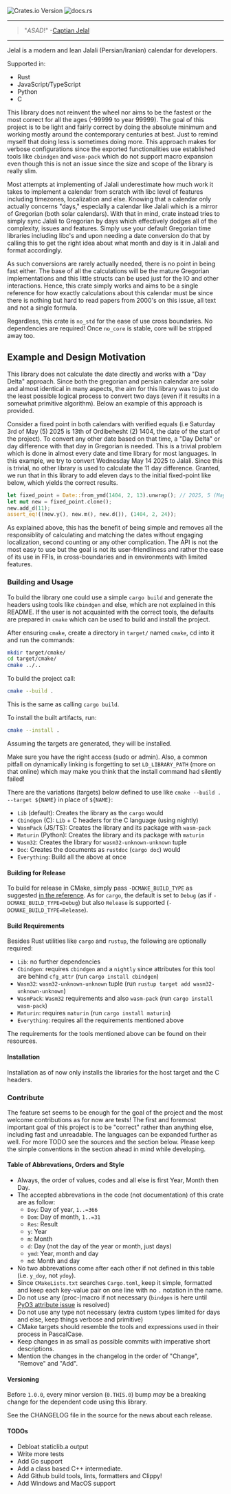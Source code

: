 ![Crates.io Version](https://img.shields.io/crates/v/jelal?link=https%3A%2F%2Fcrates.io%2Fcrates%2Fjelal)
![docs.rs](https://img.shields.io/docsrs/jelal?link=https%3A%2F%2Fdocs.rs%2Fjelal%2Flatest%2Fjelal%2F)

---

> "_ASAD_!"  -[Captian Jelal](https://soundcloud.com/alisorena/nakhodajelal)

---

Jelal is a modern and lean Jalali (Persian/Iranian) calendar for developers.

Supported in:
- Rust
- JavaScript/TypeScript
- Python
- C

This library does not reinvent the wheel nor aims to be the fastest or the most
correct for all the ages (-99999 to year 99999). The goal of this project is to
be light and fairly correct by doing the absolute minimum and working mostly
around the contemporary centuries at best. Just to remind myself that doing less
is sometimes doing more. This approach makes for verbose configurations since
the exported functionalities use established tools like `cbindgen` and
`wasm-pack` which do not support macro expansion even though this is not an
issue since the size and scope of the library is really slim.

Most attempts at implementing of Jalali underestimate how much work it takes to
implement a calendar from scratch with libc level of features including
timezones, localization and else. Knowing that a calendar only actually concerns
"days," especially a calendar like Jalali which is a mirror of Gregorian (both
solar calendars). With that in mind, crate instead tries to simply sync Jalali
to Gregorian by days which effectively dodges all of the complexity, issues and
features. Simply use your default Gregorian time libraries including libc's and
upon needing a date conversion do that by calling this to get the right idea
about what month and day is it in Jalali and format accordingly.

As such conversions are rarely actually needed, there is no point in being fast
either. The base of all the calculations will be the mature Gregorian
implementations and this little structs can be used just for the IO and other
interactions. Hence, this crate simply works and aims to be a single reference
for how exactly calculations about this calendar must be since there is nothing
but hard to read papers from 2000's on this issue, all text and not a single
formula.

Regardless, this crate is `no_std` for the ease of use cross boundaries. No
dependencies are required! Once `no_core` is stable, core will be stripped away
too.

## Example and Design Motivation

This library does not calculate the date directly and works with a "Day Delta"
approach. Since both the gregorian and persian calendar are solar and almost
identical in many aspects, the aim for this library was to just do the least
possible logical process to convert two days (even if it results in a somewhat
primitive algorithm). Below an example of this approach is provided.

Consider a fixed point in both calendars with verified equals (i.e Saturday 3rd
of May (5) 2025 is 13th of Ordibehesht (2) 1404, the date of the start of the
project).  To convert any other date based on that time, a "Day Delta" or day
difference with that day in Gregorian is needed. This is a trivial problem which
is done in almost every date and time library for most languages. In this
example, we try to convert Wednesday May 14 2025 to Jalali. Since this is
trivial, no other library is used to calculate the 11 day difference. Granted,
we run that in this library to add eleven days to the initial fixed-point like
below, which yields the correct results.

<!-- edit test_readme -->
``` rust
let fixed_point = Date::from_ymd(1404, 2, 13).unwrap(); // 2025, 5 (May), 3
let mut new = fixed_point.clone();
new.add_d(11);
assert_eq!((new.y(), new.m(), new.d()), (1404, 2, 24));
```

As explained above, this has the benefit of being simple and removes all the
responsiblity of calculating and matching the dates without engaging
localization, second counting or any other complication. The API is not the most
easy to use but the goal is not its user-friendliness and rather the ease of its
use in FFIs, in cross-boundaries and in environments with limited features.

### Building and Usage

To build the library one could use a simple `cargo build` and generate the
headers using tools like `cbindgen` and else, which are not explained in this
README. If the user is not acquainted with the correct tools, the defaults are
prepared in `cmake` which can be used to build and install the project.

After ensuring `cmake`, create a directory in `target/` named `cmake`, cd into
it and run the commands:

```sh
mkdir target/cmake/
cd target/cmake/
cmake ../..
```

To build the project call:

```sh
cmake --build .
```

This is the same as calling `cargo build`.

To install the built artifacts, run:

``` sh
cmake --install .
```

Assuming the targets are generated, they will be installed.

Make sure you have the right access (sudo or admin). Also, a common pitfall on
dynamically linking is forgetting to set `LD_LIBRARY_PATH` (more on that online)
which may make you think that the install command had silently failed!

There are the variations (targets) below defined to use like
`cmake --build . --target ${NAME}` in place of `${NAME}`:
- `Lib` (default): Creates the library as the `cargo` would
- `Cbindgen` (C): `Lib` + C headers for the C language (using nightly)
- `WasmPack` (JS/TS): Creates the library and its package with `wasm-pack`
- `Maturin` (Python): Creates the library and its package with `maturin`
- `Wasm32`: Creates the library for `wasm32-unknown-unknown` tuple
- `Doc`: Creates the documents as `rustdoc` (`cargo doc`) would
- `Everything`: Build all the above at once

#### Building for Release

To build for release in CMake, simply pass `-DCMAKE_BUILD_TYPE` as suggested [in
the
reference](https://cmake.org/cmake/help/latest/variable/CMAKE_BUILD_TYPE.html#variable:CMAKE_BUILD_TYPE).
As for `cargo`, the default is set to `Debug` (as if `-DCMAKE_BUILD_TYPE=Debug`)
but also `Release` is supported (`-DCMAKE_BUILD_TYPE=Release`).

#### Build Requirements

Besides Rust utilities like `cargo` and `rustup`, the following are optionally
required:
- `Lib`: no further dependencies
- `Cbindgen`: requires `cbindgen` and a `nightly` since attributes for this tool
  are behind `cfg_attr` (run `cargo install cbindgen`)
- `Wasm32`: `wasm32-unknown-unknown` tuple (run `rustup target add
  wasm32-unknown-unknown`)
- `WasmPack`: `Wasm32` requirements and also `wasm-pack` (run `cargo install
  wasm-pack`)
- `Maturin`: requires `maturin` (run `cargo install maturin`)
- `Everything`: requires all the requirements mentioned above

The requirements for the tools mentioned above can be found on their resources.

#### Installation

Installation as of now only installs the libraries for the host target and the C
headers.

### Contribute

The feature set seems to be enough for the goal of the project and the most
welcome contributions as for now are tests! The first and foremost important
goal of this project is to be "correct" rather than anything else, including
fast and unreadable. The languages can be expanded further as well. For
more TODO see the sources and the section below. Please keep the simple
conventions in the section ahead in mind while developing.

#### Table of Abbrevations, Orders and Style

- Always, the order of values, codes and all else is first Year, Month then Day.
- The accepted abbrevations in the code (not documentation) of this crate are as
  follow:
  - `Doy`: Day of year, `1..=366`
  - `Dom`: Day of month, `1..=31`
  - `Res`: Result
  - `y`: Year
  - `m`: Month
  - `d`: Day (not the day of the year or month, just days)
  - `ymd`: Year, month and day
  - `md`: Month and day
- No two abbrevations come after each other if not defined in this table (i.e.
  `y_doy`, not `ydoy`).
- Since `CMakeLists.txt` searches `Cargo.toml`, keep it simple, formatted and
  keep each key-value pair on one line with no `.` notation in the name.
- Do not use any (proc-)macro if not necessary (`bindgen` is here until [PyO3
  attribute issue](https://github.com/PyO3/pyo3/issues/5125) is resolved)
- Do not use any type not necessary (extra custom types limited for days and
  else, keep things verbose and primitive)
- CMake targets should resemble the tools and expressions used in their process
  in PascalCase.
- Keep changes in as small as possible commits with imperative short
  descriptions.
- Mention the changes in the changelog in the order of "Change", "Remove" and
  "Add".

#### Versioning

Before `1.0.0`, every minor version (`0.THIS.0`) bump *may* be a breaking change
for the dependent code using this library.

See the CHANGELOG file in the source for the news about each release.

#### TODOs

- Debloat staticlib.a output
- Write more tests
- Add Go support
- Add a class based C++ intermediate.
- Add Github build tools, lints, formatters and Clippy!
- Add Windows and MacOS support
